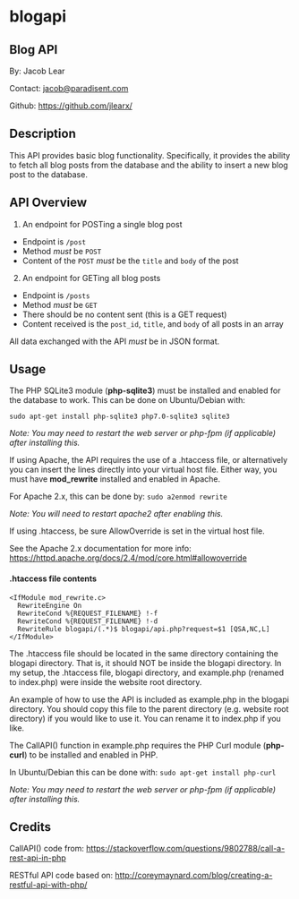# blogapi
## Blog API

By: Jacob Lear

Contact: jacob@paradisent.com

Github: https://github.com/jlearx/

## Description 
This API provides basic blog functionality. Specifically, it provides the
ability to fetch all blog posts from the database and the ability to insert a new blog
post to the database.

## API Overview
1. An endpoint for POSTing a single blog post
  * Endpoint is `/post`
  * Method *must* be `POST`
  * Content of the `POST` *must* be the `title` and `body` of the post
2. An endpoint for GETing all blog posts
  * Endpoint is `/posts`
  * Method *must* be `GET`
  * There should be no content sent (this is a GET request)
  * Content received is the `post_id`, `title`, and `body` of all posts in an array

All data exchanged with the API *must* be in JSON format.

## Usage
The PHP SQLite3 module (**php-sqlite3**) must be installed and enabled for the database to work.
This can be done on Ubuntu/Debian with: 

`sudo apt-get install php-sqlite3 php7.0-sqlite3 sqlite3`

*Note: You may need to restart the web server or php-fpm (if applicable) after installing this.*

If using Apache, the API requires the use of a .htaccess file, or alternatively you can insert the lines 
directly into your virtual host file. Either way, you must have **mod_rewrite** installed and enabled
in Apache.

For Apache 2.x, this can be done by: 
`sudo a2enmod rewrite`

*Note: You will need to restart apache2 after enabling this.*

If using .htaccess, be sure AllowOverride is set in the virtual host file.

See the Apache 2.x documentation for more info: 
https://httpd.apache.org/docs/2.4/mod/core.html#allowoverride

#### .htaccess file contents
    <IfModule mod_rewrite.c>
      RewriteEngine On
      RewriteCond %{REQUEST_FILENAME} !-f
      RewriteCond %{REQUEST_FILENAME} !-d
      RewriteRule blogapi/(.*)$ blogapi/api.php?request=$1 [QSA,NC,L]
    </IfModule>

The .htaccess file should be located in the same directory containing the blogapi directory.
That is, it should NOT be inside the blogapi directory.
In my setup, the .htaccess file, blogapi directory, and example.php (renamed to index.php)
were inside the website root directory.

An example of how to use the API is included as example.php in the blogapi directory.
You should copy this file to the parent directory (e.g. website root directory) if you would
like to use it. You can rename it to index.php if you like.

The CallAPI() function in example.php requires the PHP Curl module (**php-curl**) to be installed 
and enabled in PHP.

In Ubuntu/Debian this can be done with: 
`sudo apt-get install php-curl`

*Note: You may need to restart the web server or php-fpm (if applicable) after installing this.*

## Credits
CallAPI() code from:  https://stackoverflow.com/questions/9802788/call-a-rest-api-in-php

RESTful API code based on: http://coreymaynard.com/blog/creating-a-restful-api-with-php/
